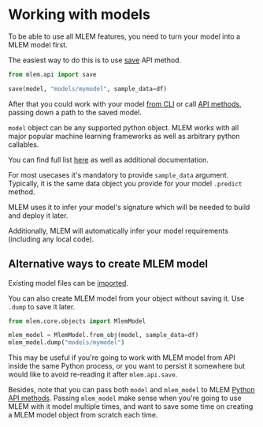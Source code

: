 # Working with models

To be able to use all MLEM features, you need to turn your model into a MLEM
model first.

The easiest way to do this is to use [save](/doc/api-reference/save) API method.

```py
from mlem.api import save

save(model, "models/mymodel", sample_data=df)
```

After that you could work with your model [from CLI](/doc/command-reference) or
call [API methods](/doc/api-reference), passing down a path to the saved model.

`model` object can be any supported python object. MLEM works with all major
popular machine learning frameworks as well as arbitrary python callables.

You can find full list [here](/doc/object-reference/model) as well as additional
documentation.

For most usecases it's mandatory to provide `sample_data` argument. Typically,
it is the same data object you provide for your model `.predict` method.

MLEM uses it to infer your model's signature which will be needed to build and
deploy it later.

Additionally, MLEM will automatically infer your model requirements (including
any local code).

## Alternative ways to create MLEM model

Existing model files can be [imported](/doc/user-guide/importing).

You can also create MLEM model from your object without saving it. Use `.dump`
to save it later.

```py
from mlem.core.objects import MlemModel

mlem_model = MlemModel.from_obj(model, sample_data=df)
mlem_model.dump("models/mymodel")
```

This may be useful if you're going to work with MLEM model from API inside the
same Python process, or you want to persist it somewhere but would like to avoid
re-reading it after `mlem.api.save`.

Besides, note that you can pass both `model` and `mlem_model` to MLEM
[Python API methods](/doc/api-reference). Passing `mlem_model` make sense when
you're going to use MLEM with it model multiple times, and want to save some
time on creating a MLEM model object from scratch each time.
